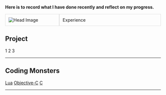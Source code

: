 **Here is to record what I have done recently and reflect on my progress.**



<div style="display: flex; gap: 0px;">
  <div style="flex: 1; border: 1px solid #ddd; padding: 10px;">
    <!-- ![Head Image](assets/images/6ee9e6076eff1dd73be0938a1a734495.jpg) -->
    <img src="{{ '/assets/images/6ee9e6076eff1dd73be0938a1a734495.jpg' | relative_url }}" 
         alt="Head Image"
         class="product-image">
  </div>
  <div style="flex: 2; border: 1px solid #ddd; padding: 10px;">
    Experience
    
  </div>
</div>


<!-- ![Head Image](assets/images/6ee9e6076eff1dd73be0938a1a734495.jpg) -->



## Project
1
2
3

- - -
## Coding Monsters

[Lua](https://hackmd.io/@RFmjxcNAR4qh4i-ie-w4RA/Sk__ne9Sgl)
[Objective-C](https://hackmd.io/@RFmjxcNAR4qh4i-ie-w4RA/r1qreZcSgx)
[C](https://hackmd.io/@RFmjxcNAR4qh4i-ie-w4RA/HJ2UeW5rle)

- - -
